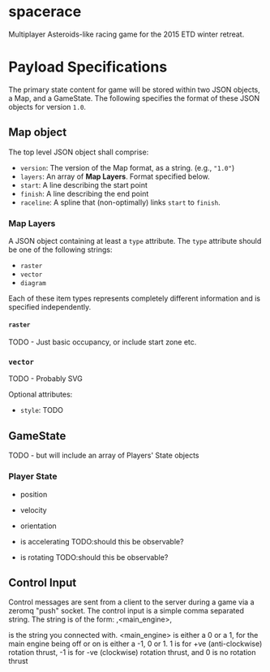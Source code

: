 # spacerace
Multiplayer Asteroids-like racing game for the 2015 ETD winter retreat.



# Payload Specifications

The primary state content for game will be stored within two JSON objects, a Map, and 
a GameState. The following specifies the format of these JSON objects for version `1.0`.

## Map object

The top level JSON object shall comprise:
- `version`: The version of the Map format, as a string. (e.g., `"1.0"`)
- `layers`: An array of **Map Layers**. Format specified below.
- `start`: A line describing the start point
- `finish`: A line describing the end point
- `raceline`: A spline that (non-optimally) links `start` to `finish`. 


### Map Layers

A JSON object containing at least a `type` attribute. The `type`
attribute should be one of the following strings:

- `raster`
- `vector`
- `diagram`

Each of these item types represents completely different information
and is specified independently.

#### `raster`

TODO - Just basic occupancy, or include start zone etc.

### `vector`

TODO - Probably SVG

Optional attributes:
- `style`: TODO


## GameState

TODO - but will include an array of Players' State objects

### Player State

- position
- velocity
- orientation

- is accelerating TODO:should this be observable?
- is rotating TODO:should this be observable?


## Control Input
Control messages are sent from a client to the server during a game via a
zeromq "push" socket. The control input is a simple comma separated string.
The string is of the form:
<yourid>,<main_engine>,<rotation>

<yourid> is the string you connected with.
<main_engine> is either a 0 or a 1, for the main engine being off or on
<rotation> is either a -1, 0 or 1. 1 is for +ve (anti-clockwise) rotation
thrust, -1 is for -ve (clockwise) rotation thrust, and 0 is no rotation thrust



